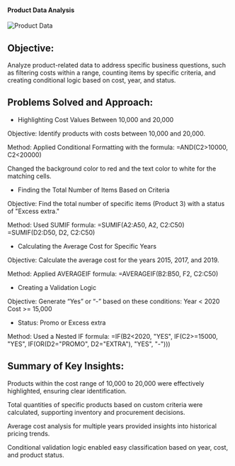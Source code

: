 #### Product Data Analysis


![Product Data](https://github.com/user-attachments/assets/68c44213-f00d-4423-8638-879f2ac3613e)

## Objective:

Analyze product-related data to address specific business questions, such as filtering costs within a range, counting items by specific criteria, and creating conditional logic based on cost, year, and status.

## Problems Solved and Approach:
- Highlighting Cost Values Between 10,000 and 20,000

Objective: Identify products with costs between 10,000 and 20,000.

Method:
Applied Conditional Formatting with the formula:
=AND(C2>10000, C2<20000)

Changed the background color to red and the text color to white for the matching cells.

- Finding the Total Number of Items Based on Criteria

Objective: Find the total number of specific items (Product 3) with a status of "Excess extra."

Method:
Used SUMIF formula:
=SUMIF(A2:A50, A2, C2:C50)
=SUMIF(D2:D50, D2, C2:C50)

- Calculating the Average Cost for Specific Years

Objective: Calculate the average cost for the years 2015, 2017, and 2019.

Method:
Applied AVERAGEIF formula:
=AVERAGEIF(B2:B50, F2, C2:C50)

- Creating a Validation Logic

Objective: Generate “Yes” or “-” based on these conditions:
Year < 2020
Cost >= 15,000

- Status: Promo or Excess extra
  
Method:
Used a Nested IF formula:
=IF(B2<2020, "YES", IF(C2>=15000, "YES", IF(OR(D2="PROMO", D2="EXTRA"), "YES", "-")))

## Summary of Key Insights:

Products within the cost range of 10,000 to 20,000 were effectively highlighted, ensuring clear identification.

Total quantities of specific products based on custom criteria were calculated, supporting inventory and procurement decisions.

Average cost analysis for multiple years provided insights into historical pricing trends.

Conditional validation logic enabled easy classification based on year, cost, and product status.
